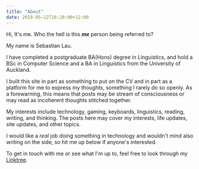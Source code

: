 ```yaml
---
title: "About"
date: 2018-05-22T16:28:00+12:00
---
```


Hi, It's me. Who the hell is this ___me___ person being referred to?

My name is Sebastian Lau.

I have completed a postgraduate BA(Hons) degree in Linguistics, and hold a BSc in Computer Science and a BA in Linguistics from the University of Auckland.

<!-- I describe myself as a pessimist idealist &mdash; I hope for a bright future for humanity but I am sceptical about how we're tracking to get there. Nonetheless, I remain interested in technological advancements, social impact and creative endeavours. -->

I built this site in part as something to put on the CV and in part as a platform for me to express my thoughts, something I rarely do so openly. As a forewarning, this means that posts may be stream of consciousness or may read as incoherent thoughts stitched together.

My interests include technology, gaming, keyboards, linguistics, reading, writing, and thinking. The posts here may cover my interests, life updates, site updates, and other topics.

I would like a _real_ job doing something in technology and wouldn't mind also writing on the side, so hit me up below if anyone's interested.

<!-- For a background on my technical knowledge, I have some experience in the following programming languages: C, C++, Rust, Python, Java, C#, and Web basics (HTML, CSS, JS). I also have some knowledge of the static site generators Jekyll and Hugo. Hugo is currently used to build this site. -->

<!-- For a background on my technical knowledge, I have some experience in the following programming languages: C, C++, Rust, Python, Java, C#, and Web basics (HTML, CSS, JS). I also have some knowledge of the static site generators Jekyll and Hugo. Hugo is currently used to build this site. -->

<!-- <u>Resume available on request.</u> <sub>(This is not a link. Email me.)</sub> -->
<!-- [Resume](/docs/2019-01-23-resume-part-time.pdf) && [Cover Letter]() -->

To get in touch with me or see what I'm up to, feel free to look through my [Linktree](https://linktr.ee/sebastianlau).

<!-- If you'd like to get in touch with me or see what I'm up to, feel free to connect through my [Linktree](https://linktr.ee/sebastianlau). -->

<!-- <blockquote>I can't write for shit, but I'll try.</blockquote> -->

<!-- Curated connections ([more](https://linktr.ee/sebastianlau)): -->

<!-- * [GitLab](https://gitlab.com/sebastianlau) projects are private. -->
<!-- * [GitHub](https://github.com/le-bananafish) -->
<!-- * [Instagram](https://instagram.com/sebsworkshop) -->
<!-- * [Email](mailto:sebastianlauofficial@gmail.com) -->
<!-- * [Twitch](https://twitch.tv/bananafishrwx) -->

<!-- > Why change something that isn't broken? _Because I want to_, and things that _aren't broken_ are __boring__. -->